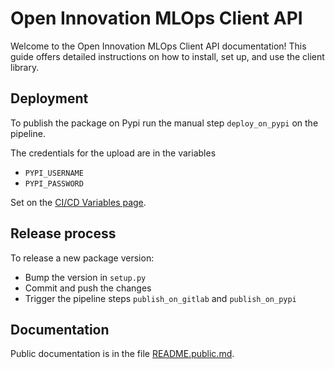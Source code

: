 # Open Innovation MLOps Client API

Welcome to the Open Innovation MLOps Client API documentation! This guide offers detailed instructions on how to install, set up, and use the client library.

## Deployment

To publish the package on Pypi run the manual step `deploy_on_pypi` on the pipeline.

The credentials for the upload are in the variables
- `PYPI_USERNAME`
- `PYPI_PASSWORD`

Set on the [CI/CD Variables page](https://gitlab.com/openinnovationai/platform/mlops/librairies/tracking-client/-/settings/ci_cd).

## Release process

To release a new package version:
- Bump the version in `setup.py`
- Commit and push the changes
- Trigger the pipeline steps `publish_on_gitlab` and `publish_on_pypi`

## Documentation

Public documentation is in the file [README.public.md](README.public.md).